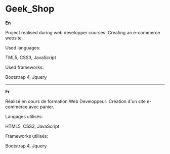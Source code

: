 # Geek_Shop
<strong>En</strong>
<p>Project realised during web developper courses: Creating an e-commerce website.</p>

<p>Used languages:</p>
<p>TML5, CSS3, JavaScript</p>

<p>Used frameworks:</p>
<p>Bootstrap 4, Jquery<p>

----------------------------------------------------------------------------------------

<strong>Fr</strong>
<p>Réalisé en cours de formation Web Developpeur: Création d'un site e-commerce avec panier.</p>

<p>Langages utilisés:</p> 
<p>HTML5, CSS3, JavaScript</p>

<p>Frameworks utilisés:</p>
<p>Bootstrap 4, Jquery</p>
